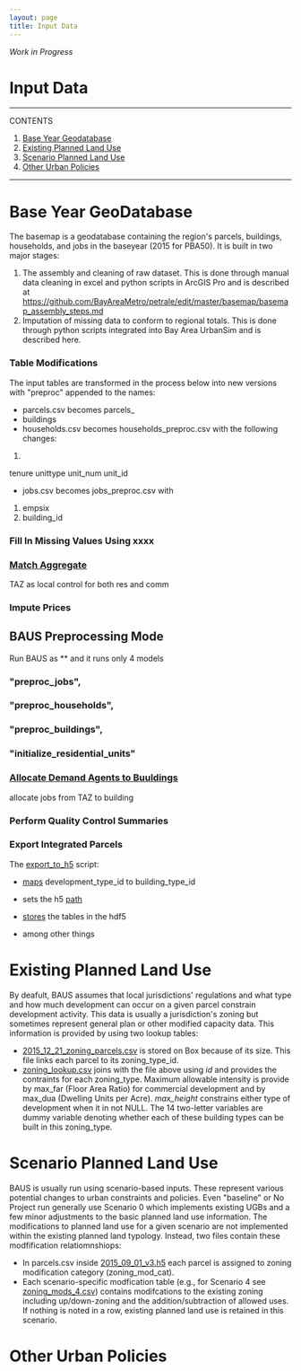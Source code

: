 ```yaml
---
layout: page
title: Input Data
---
```


*Work in Progress*

# Input Data

---
CONTENTS

1. [Base Year Geodatabase](#base-year-geodatabase) 
2. [Existing Planned Land Use](#existing-planned-land-use)
2. [Scenario Planned Land Use](#scenario-planned-land-use)
2. [Other Urban Policies](#other-urban-policies)

---

# Base Year GeoDatabase
The basemap is a geodatabase containing the region's parcels, buildings, households, and jobs in the baseyear (2015 for PBA50). It is built in two major stages:
1. The assembly and cleaning of raw dataset. This is done through manual data cleaning in excel and python scripts in ArcGIS Pro and is described at https://github.com/BayAreaMetro/petrale/edit/master/basemap/basemap_assembly_steps.md
2. Imputation of missing data to conform to regional totals. This is done through python scripts integrated into Bay Area UrbanSim and is described here.

### Table Modifications
The input tables are transformed in the process below into new versions with "preproc" appended to the names:
* parcels.csv becomes parcels_
* buildings
* households.csv becomes households_preproc.csv with the following changes:
1. 

tenure
unittype
unit_num
unit_id
* jobs.csv becomes jobs_preproc.csv with 
1. empsix 
2. building_id



### Fill In Missing Values Using xxxx







### [Match Aggregate]((https://github.com/MetropolitanTransportationCommission/bayarea_urbansim/blob/master/data_regeneration/match_aggregate.py))

TAZ as local control for both res and comm




### Impute Prices



## BAUS Preprocessing Mode
Run BAUS as ** and it runs only 4 models
### "preproc_jobs",


###            "preproc_households",
###            "preproc_buildings",
###            "initialize_residential_units"


### [Allocate Demand Agents to Buuldings](https://github.com/MetropolitanTransportationCommission/bayarea_urbansim/blob/master/data_regeneration/demand_agent_allocation.py)

allocate jobs from TAZ to building




### Perform Quality Control Summaries

### Export Integrated Parcels
The [export_to_h5](https://github.com/MetropolitanTransportationCommission/bayarea_urbansim/blob/master/data_regeneration/export_to_h5.py) script:

* [maps](https://github.com/MetropolitanTransportationCommission/bayarea_urbansim/blob/master/data_regeneration/export_to_h5.py#L15-L31) development_type_id to building_type_id

* sets the h5 [path](https://github.com/MetropolitanTransportationCommission/bayarea_urbansim/blob/master/data_regeneration/export_to_h5.py#L13)

* [stores](https://github.com/MetropolitanTransportationCommission/bayarea_urbansim/blob/master/data_regeneration/export_to_h5.py#L60-L67) the tables in the hdf5

* among other things 



# Existing Planned Land Use
By deafult, BAUS assumes that local jurisdictions' regulations and what type and how much development can occur on a given parcel constrain development activity. This data is usually a jurisdiction's zoning but sometimes represent general plan or other modified capacity data. This information is provided by using two lookup tables:
* [2015_12_21_zoning_parcels.csv](https://mtcdrive.box.com/s/ir65mdbytf2lpjx8i41j7lpxqm4r1ujm) is stored on Box because of its size. This file links each parcel to its zoning_type_id.
* [zoning_lookup.csv](https://github.com/BayAreaMetro/bayarea_urbansim/blob/master/data/zoning_lookup.csv) joins with the file above using _id_ and provides the contraints for each zoning_type. Maximum allowable intensity is provide by max_far (Floor Area Ratio) for commercial development and by max_dua (Dwelling Units per Acre). _max_height_ constrains either type of development when it in not NULL. The 14 two-letter variables are dummy variable denoting whether each of these building types can be built in this zoning_type.

# Scenario Planned Land Use
BAUS is usually run using scenario-based inputs. These represent various potential changes to urban constraints and policies. Even "baseline" or No Project run generally use Scenario 0 which implements existing UGBs and a few minor adjustments to the basic planned land use information. The modifications to planned land use for a given scenario are not implemented within the existing planned land typology. Instead, two files contain these modfification relatiomnshiops:
* In parcels.csv inside [2015_09_01_v3.h5](https://mtcdrive.box.com/s/bo4u2dd6ed7k5bpwl2gnfc36lrxop791) each parcel is assigned to zoning modification category (zoning_mod_cat).
* Each scenario-specific modfication table (e.g., for Scenario 4 see [zoning_mods_4.csv](https://github.com/BayAreaMetro/bayarea_urbansim/blob/master/data/zoning_mods_4.csv)) contains modifcations to the existing zoning including up/down-zoning and the addition/subtraction of allowed uses. If nothing is noted in a row, existing planned land use is retained in this scenario. 




# Other Urban Policies

